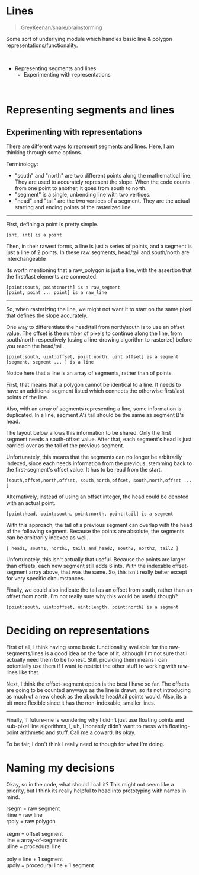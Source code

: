 Lines
==================================================

> GreyKeenan/snare/brainstorming

Some sort of underlying module which
handles basic line & polygon representations/functionality.

<br>

<!-- INDEX -->
* Representing segments and lines
  * Experimenting with representations

<br>

Representing segments and lines
==================================================

Experimenting with representations
--------------------------------------------------

There are different ways to represent segments and lines.
Here, I am thinking through some options.

Terminology:

* "south" and "north" are two different points along the mathematical line.
  They are used to accurately represent the slope.
  When the code counts from one point to another,
  it goes from south to north.
* "segment" is a single, unbending line with two vertices.
* "head" and "tail" are the two vertices of a segment.
  They are the actual starting and ending points of the rasterized line.

---

First, defining a point is pretty simple.

~~~
[int, int] is a point
~~~

Then, in their rawest forms,
a line is just a series of points,
and a segment is just a line of 2 points.
In these raw segments, head/tail and south/north are interchangeable

Its worth mentioning that a raw\_polygon is just a line,
with the assertion that the first/last elements are connected.

~~~
[point:south, point:north] is a raw_segment
[point, point ... point] is a raw_line
~~~

---

So, when rasterizing the line,
we might not want it to start on the same pixel
that defines the slope accurately.

One way to differentiate the head/tail from north/south
is to use an offset value.
The offset is the number of pixels to continue along the line,
from south/north respectively
(using a line-drawing algorithm to rasterize)
before you reach the head/tail.

~~~
[point:south, uint:offset, point:north, uint:offset] is a segment
[segment, segment ... ] is a line
~~~

Notice here that a line is an array of segments, rather than of points.

First, that means that a polygon cannot be identical to a line.
It needs to have an additional segment listed which connects the
otherwise first/last points of the line.

Also, with an array of segments representing a line,
some information is duplicated.
In a line, segment A's tail should be the same as segment B's head.

The layout below allows this information to be shared.
Only the first segment needs a south-offset value.
After that, each segment's head is just carried-over
as the tail of the previous segment.

Unfortunately, this means that the segments can no longer be
arbitrarily indexed,
since each needs information from the previous,
stemming back to the first-segment's offset value.
It has to be read from the start.

~~~
[south,offset,north,offset, south,north,offset, south,north,offset ... ]
~~~

Alternatively, instead of using an offset integer,
the head could be denoted with an actual point.

~~~
[point:head, point:south, point:north, point:tail] is a segment
~~~

With this approach,
the tail of a previous segment
can overlap with the head of the following segment.
Because the points are absolute,
the segments can be arbitrarily indexed as well.

~~~
[ head1, south1, north1, tail1_and_head2, south2, north2, tail2 ]
~~~

Unfortunately, this isn't actually that useful.
Because the points are larger than offsets,
each new segment still adds 6 ints.
With the indexable offset-segment array above,
that was the same.
So, this isn't really better except for very specific circumstances.


Finally, we could also indicate the tail as an offset from south,
rather than an offset from north.
I'm not really sure why this would be useful though?

~~~
[point:south, uint:offset, uint:length, point:north] is a segment
~~~


Deciding on representations
==================================================

First of all, I think having some basic functionality available
for the raw-segments/lines is a good idea on the face of it,
although I'm not sure that I actually need them to be honest.
Still, providing them means I can potentially use them
if I want to restrict the other stuff to working with raw-lines like that.

Next, I think the offset-segment option is the best I have so far.
The offsets are going to be counted anyways as the line is drawn,
so its not introducing as much of a new check as the
absolute head/tail points would.
Also, its a bit more flexible since it has the non-indexable, smaller lines.

---

Finally, if future-me is wondering why I didn't just use floating points
and sub-pixel line algorithms,
I, uh, I honestly didn't want to mess with floating-point arithmetic and stuff.
Call me a coward. Its okay.

To be fair, I don't think I really need to though for what I'm doing.


Naming my decisions
==================================================

Okay, so in the code, what should I call it?
This might not seem like a priority,
but I think its really helpful to head into prototyping with names in mind.

rsegm = raw segment \
rline = raw line \
rpoly = raw polygon \
\
segm = offset segment \
line = array-of-segments \
uline = procedural line \
\
poly = line + 1 segment \
upoly = procedural line + 1 segment
